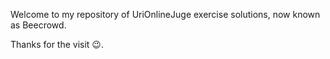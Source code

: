 Welcome to my repository of UriOnlineJuge exercise solutions, now known as Beecrowd.

Thanks for the visit 😉.

